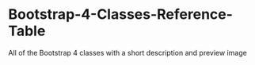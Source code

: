 # Bootstrap-4-Classes-Reference-Table
All of the Bootstrap 4 classes with a short description and preview image
